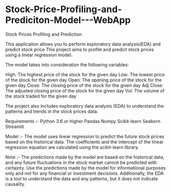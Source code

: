 # Stock-Price-Profiling-and-Prediciton-Model---WebApp

Stock Prices Profiling and Prediction

This applicaiton allows you to perform exploratory data analysis(EDA) and predict stock price
This project aims to profile and predict stock prices using a linear regression model. 

The model takes into consideration the following variables:

High: The highest price of the stock for the given day
Low: The lowest price of the stock for the given day
Open: The opening price of the stock for the given day
Close: The closing price of the stock for the given day
Adj Close: The adjusted closing price of the stock for the given day
Vol: The volume of the stock traded for the given day

The project also includes exploratory data analysis (EDA) to understand the patterns and trends in the stock prices data.

Requirements :-
Python 3.6 or higher
Pandas
Numpy
Scikit-learn
Seaborn
Streamlit

Model :-
The model uses linear regression to predict the future stock prices based on the historical data. The coefficients and the intercept of the linear regression equation are calculated using the scikit-learn library.

Note :-
The predictions made by the model are based on the historical data, and any future fluctuations in the stock market cannot be predicted with certainty. Use the predictions made by the model for informational purposes only and not for any financial or investment decisions. Additionally, the EDA is a tool to understand the data and any patterns, but it does not indicate causality.
